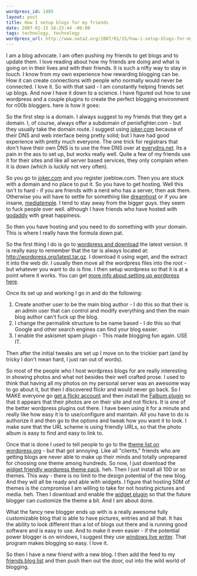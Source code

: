 ```yaml
--- 
wordpress_id: 1405
layout: post
title: How I setup blogs for my friends
date: 2007-01-15 16:23:44 -06:00
tags: technology, technology
wordpress_url: http://www.nata2.org/2007/01/15/how-i-setup-blogs-for-my-friends/
---
```

I am a blog advocate. I am often pushing my friends to get blogs and to update them. I love reading about how my friends are doing and what is going on in their lives and with their friends. It is such a nifty way to stay in touch. I know from my own experience how rewarding blogging can be. How it can create connections with people who normally would never be connected. I love it. So with that said - I am constantly helping friends set up blogs. And now I have it down to a science. I have figured out how to use wordpress and a couple plugins to create the perfect blogging environment for n00b bloggers. here is how it goes:

So the first step is a domain. I always suggest to my friends that they get a domain. I, of course, always offer a subdomain of penisfighter.com - but they usually take the domain route. I suggest using <a href="http://joker.com">joker.com</a> because of their DNS and web interface being pretty solid; but I have had good experience with pretty much everyone. The one trick for registrars that don't have their own DNS is to use the free DNS over at <a href="http://www.everydns.net/">everydns.net</a>. Its a pain in the ass to set up, but works really well. Quite a few of my friends use it for their sites and like all server based services, they only complain when it is down (which is luckily not very often).

So you go to <a href="http://joker.com">joker.com</a> and you register joeblow.com. Then you are stuck with a domain and no place to put it. So you have to get hosting. Well this isn't to hard - if you are friends with a nerd who has a server, then ask them. Otherwise you will have to settle for something like <a href="http://www.dreamhost.com/r.cgi?159982">dreamhost</a> or if you are insane, <a href="http://www.google.com/search?q=%22mediatemple+sucks%22">mediatemple</a>. I tend to stay away from the bigger guys. they seem to fuck people over well. although I have friends who have hosted with <a href="http://godaddy.com">godaddy</a> with great happiness.

So then you have hosting and you need to do something with your domain. This is where I really have the formula down pat.

So the first thing I do is go to <a href="http://wordpress.org/download/">wordpress and download</a> the latest version. It is really easy to remember that the tar is always located at: <a href="http://wordpress.org/latest.tar.gz">http://wordpress.org/latest.tar.gz</a>. I download it using wget, and the extract it into the web dir. I usually then move all the wordpress files into the root - but whatever you want to do is fine. I then setup wordpress so that it is at a point where it works. You can get <a href="http://weblogs.about.com/cs/tutorials/ht/wordpress.htm">more info about setting up wordpress here</a>.

Once its set up and working I go in and do the following:
<ol>
	<li>Create another user to be the main blog author - I do this so that their is an admin user that can control and modify everything and then the main blog author can't fuck up the blog.</li>
	<li>I change the permalink structure to be name based - I do this so that Google and other search engines can find your blog easier.</li>
	<li>I enable the askismet spam plugin - This made blogging fun again. USE IT.</li>
</ol>
Then after the initial tweaks are set up I move on to the trickier part (and by tricky I don't mean hard, I just ran out of words).

So most of the people who I host wordpress blogs for are really interesting in showing photos and what not besides their well crafted prose. I used to think that having all my photos on my personal server was an awesome way to go about it, but then I discovered flickr and would never go back. So I MAKE everyone go <a href="http://www.flickr.com/signup/">get a flickr account</a> and then install the <a href="http://www.randombyte.net/blog/projects/falbum/">Falbum plugin</a> so that it appears that their photos are on their site and not flickrs. It is one of the better wordpress plugins out there. I have been using it for a minute and really like how easy it is to use/configure and maintain. All you have to do is authorize it and then go to the options and tweak how you want it to look. I make sure that the URL scheme is using friendly URLs, so that the photo album is easy to find and easy to link to.

Once that is done I used to tell people to go to the <a href="http://codex.wordpress.org/Using_Themes/Theme_List">theme list on wordpress.org</a> - but that got annoying. Like all "clients," friends who are getting blogs are never able to make up their minds and totally unprepared for choosing one theme among hundreds. So now, I just download the <a href="http://blogtheinternet.com/2006/09/04/wp-widgets-ready-theme-pack-download/3/">widget friendly wordpress theme pack</a>. heh. Then I just install all 100 or so themes. This way - there is no limit to the design potential of the new blog. And they will all be ready and able with widgets. I figure that hosting 50M of themes is the compromise I am willing to take for not hosting pictures and media. heh. Then I download and enable the <a href="http://automattic.com/code/widgets/">widget plugin</a> so that the future blogger can customize the theme a bit. And I am about done.

What the fancy new blogger ends up with is a really awesome fully customizable blog that is able to have pictures, entries and all that. It has the ability to look different than a lot of blogs out there and is running good software and is easy to use. And to make it even easier - if the potential power blogger is on windows, I suggest they use <a href="http://windowslivewriter.spaces.live.com/">windows live writer</a>. That program makes blogging so easy. I love it.

So then I have a new friend with a new blog. I then add the feed to my <a href="http://blogs.nata2.org">friends blog list</a> and then push then out the door, out into the wild world of blogging.
